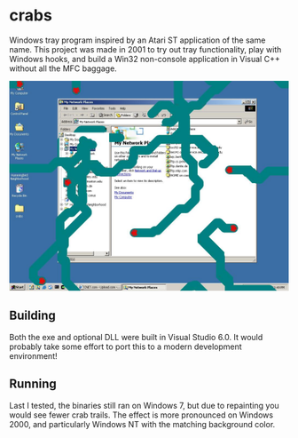 # crabs

Windows tray program inspired by an Atari ST application of the same name.
This project was made in 2001 to try out tray functionality, play with Windows
hooks, and build a Win32 non-console application in Visual C++ without all the
MFC baggage.

![](https://github.com/jdonald/crabs/raw/master/crabs_screenshot.jpg)

## Building

Both the exe and optional DLL were built in Visual Studio 6.0. It would
probably take some effort to port this to a modern development environment!

## Running

Last I tested, the binaries still ran on Windows 7, but due to repainting you
would see fewer crab trails. The effect is more pronounced on Windows 2000,
and particularly Windows NT with the matching background color.
